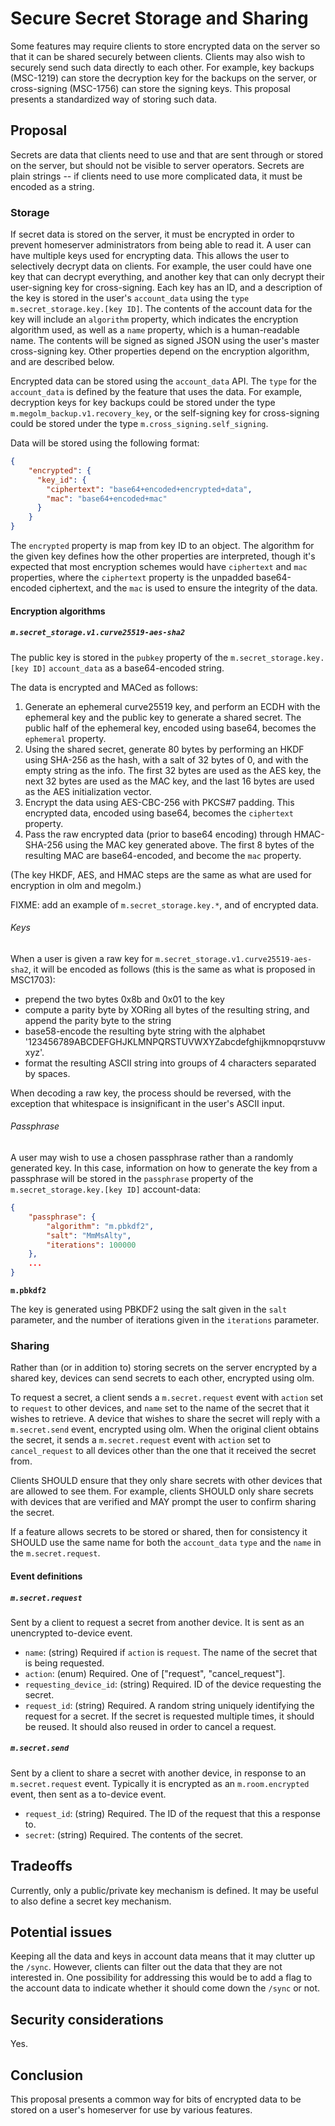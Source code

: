 # Secure Secret Storage and Sharing

Some features may require clients to store encrypted data on the server so that
it can be shared securely between clients.  Clients may also wish to securely
send such data directly to each other.  For example, key backups (MSC-1219)
can store the decryption key for the backups on the server, or cross-signing
(MSC-1756) can store the signing keys.  This proposal presents a standardized
way of storing such data.

## Proposal

Secrets are data that clients need to use and that are sent through or stored
on the server, but should not be visible to server operators.  Secrets are
plain strings -- if clients need to use more complicated data, it must be
encoded as a string.

### Storage

If secret data is stored on the server, it must be encrypted in order to
prevent homeserver administrators from being able to read it.  A user can have
multiple keys used for encrypting data.  This allows the user to selectively
decrypt data on clients.  For example, the user could have one key that can
decrypt everything, and another key that can only decrypt their user-signing
key for cross-signing.  Each key has an ID, and a description of the key is
stored in the user's `account_data` using the `type` `m.secret_storage.key.[key
ID]`.  The contents of the account data for the key will include an `algorithm`
property, which indicates the encryption algorithm used, as well as a `name`
property, which is a human-readable name.  The contents will be signed as
signed JSON using the user's master cross-signing key.  Other properties depend
on the encryption algorithm, and are described below.

Encrypted data can be stored using the `account_data` API.  The `type` for the
`account_data` is defined by the feature that uses the data.  For example,
decryption keys for key backups could be stored under the type
`m.megolm_backup.v1.recovery_key`, or the self-signing key for cross-signing
could be stored under the type `m.cross_signing.self_signing`.

Data will be stored using the following format:

```json
{
    "encrypted": {
      "key_id": {
        "ciphertext": "base64+encoded+encrypted+data",
        "mac": "base64+encoded+mac"
      }
    }
}
```

The `encrypted` property is map from key ID to an object.  The algorithm for
the given key defines how the other properties are interpreted, though it's
expected that most encryption schemes would have `ciphertext` and `mac`
properties, where the `ciphertext` property is the unpadded base64-encoded
ciphertext, and the `mac` is used to ensure the integrity of the data.

#### Encryption algorithms

##### `m.secret_storage.v1.curve25519-aes-sha2`

The public key is stored in the `pubkey` property of the `m.secret_storage.key.[key
ID]` `account_data` as a base64-encoded string.

The data is encrypted and MACed as follows:

1. Generate an ephemeral curve25519 key, and perform an ECDH with the ephemeral
   key and the public key to generate a shared secret.  The public half of the
   ephemeral key, encoded using base64, becomes the `ephemeral` property.
2. Using the shared secret, generate 80 bytes by performing an HKDF using
   SHA-256 as the hash, with a salt of 32 bytes of 0, and with the empty string
   as the info.  The first 32 bytes are used as the AES key, the next 32 bytes
   are used as the MAC key, and the last 16 bytes are used as the AES
   initialization vector.
4. Encrypt the data using AES-CBC-256 with PKCS#7 padding.  This encrypted
   data, encoded using base64, becomes the `ciphertext` property.
5. Pass the raw encrypted data (prior to base64 encoding) through HMAC-SHA-256
   using the MAC key generated above.  The first 8 bytes of the resulting MAC
   are base64-encoded, and become the `mac` property.

(The key HKDF, AES, and HMAC steps are the same as what are used for encryption
in olm and megolm.)

FIXME: add an example of `m.secret_storage.key.*`, and of encrypted data.

###### Keys

When a user is given a raw key for `m.secret_storage.v1.curve25519-aes-sha2`,
it will be encoded as follows (this is the same as what is proposed in MSC1703):

* prepend the two bytes 0x8b and 0x01 to the key
* compute a parity byte by XORing all bytes of the resulting string, and append
  the parity byte to the string
* base58-encode the resulting byte string with the alphabet
  '123456789ABCDEFGHJKLMNPQRSTUVWXYZabcdefghijkmnopqrstuvwxyz'.
* format the resulting ASCII string into groups of 4 characters separated by
  spaces.

When decoding a raw key, the process should be reversed, with the exception
that whitespace is insignificant in the user's ASCII input.

###### Passphrase

A user may wish to use a chosen passphrase rather than a randomly generated
key.  In this case, information on how to generate the key from a passphrase
will be stored in the `passphrase` property of the `m.secret_storage.key.[key
ID]` account-data:

```json
{
    "passphrase": {
        "algorithm": "m.pbkdf2",
        "salt": "MmMsAlty",
        "iterations": 100000
    },
    ...
}
```

**`m.pbkdf2`**

The key is generated using PBKDF2 using the salt given in the `salt` parameter,
and the number of iterations given in the `iterations` parameter.

### Sharing

Rather than (or in addition to) storing secrets on the server encrypted by a
shared key, devices can send secrets to each other, encrypted using olm.

To request a secret, a client sends a `m.secret.request` event with `action`
set to `request` to other devices, and `name` set to the name of the secret
that it wishes to retrieve.  A device that wishes to share the secret will
reply with a `m.secret.send` event, encrypted using olm.  When the original
client obtains the secret, it sends a `m.secret.request` event with `action`
set to `cancel_request` to all devices other than the one that it received the
secret from.

Clients SHOULD ensure that they only share secrets with other devices that are
allowed to see them.  For example, clients SHOULD only share secrets with devices
that are verified and MAY prompt the user to confirm sharing the secret.

If a feature allows secrets to be stored or shared, then for consistency it
SHOULD use the same name for both the `account_data` `type` and the `name` in
the `m.secret.request`.

#### Event definitions

##### `m.secret.request`

Sent by a client to request a secret from another device.  It is sent as an
unencrypted to-device event.

- `name`: (string) Required if `action` is `request`. The name of the secret
  that is being requested.
- `action`: (enum) Required. One of ["request", "cancel_request"].
- `requesting_device_id`: (string) Required. ID of the device requesting the
  secret.
- `request_id`: (string) Required. A random string uniquely identifying the
  request for a secret. If the secret is requested multiple times, it should be
  reused. It should also reused in order to cancel a request.

##### `m.secret.send`

Sent by a client to share a secret with another device, in response to an
`m.secret.request` event.  Typically it is encrypted as an `m.room.encrypted`
event, then sent as a to-device event.

- `request_id`: (string) Required. The ID of the request that this a response to.
- `secret`: (string) Required. The contents of the secret.

## Tradeoffs

Currently, only a public/private key mechanism is defined.  It may be useful to
also define a secret key mechanism.

## Potential issues

Keeping all the data and keys in account data means that it may clutter up the
`/sync`.  However, clients can filter out the data that they are not interested
in.  One possibility for addressing this would be to add a flag to the account
data to indicate whether it should come down the `/sync` or not.

## Security considerations

Yes.

## Conclusion

This proposal presents a common way for bits of encrypted data to be stored on
a user's homeserver for use by various features.
